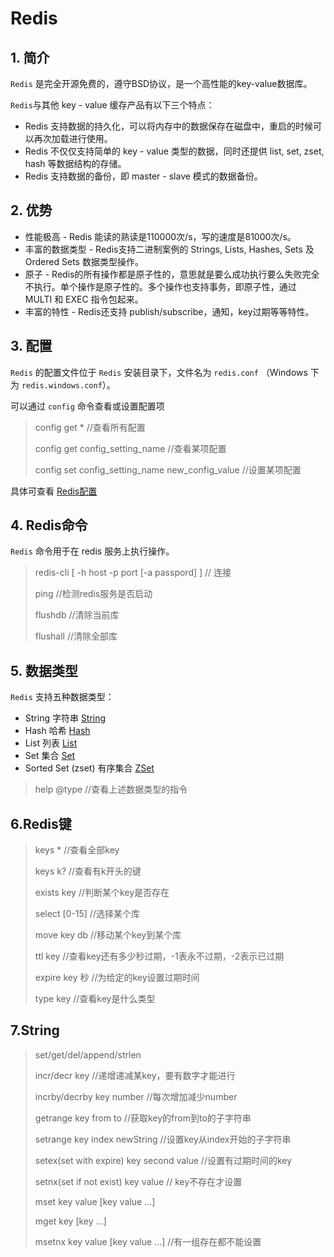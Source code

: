 # Redis

## 1. 简介

`Redis` 是完全开源免费的，遵守BSD协议，是一个高性能的key-value数据库。

`Redis`与其他 key - value 缓存产品有以下三个特点：

- Redis 支持数据的持久化，可以将内存中的数据保存在磁盘中，重启的时候可以再次加载进行使用。
- Redis 不仅仅支持简单的 key - value 类型的数据，同时还提供 list, set, zset, hash 等数据结构的存储。
- Redis 支持数据的备份，即 master - slave 模式的数据备份。

## 2. 优势

- 性能极高 - Redis 能读的熟读是110000次/s，写的速度是81000次/s。
- 丰富的数据类型 - Redis支持二进制案例的 Strings, Lists, Hashes, Sets 及 Ordered Sets 数据类型操作。
- 原子 - Redis的所有操作都是原子性的，意思就是要么成功执行要么失败完全不执行。单个操作是原子性的。多个操作也支持事务，即原子性，通过 MULTI 和 EXEC 指令包起来。
- 丰富的特性 - Redis还支持 publish/subscribe，通知，key过期等等特性。

## 3. 配置

`Redis` 的配置文件位于 `Redis` 安装目录下，文件名为 `redis.conf` （Windows 下为 `redis.windows.conf`）。

可以通过 `config` 命令查看或设置配置项

> config get *  //查看所有配置
>
> config get config_setting_name //查看某项配置
>
> config set config_setting_name new_config_value //设置某项配置

具体可查看 [Redis配置](https://www.runoob.com/redis/redis-conf.html)

## 4. Redis命令

`Redis` 命令用于在 redis 服务上执行操作。

> redis-cli [ -h host -p port [-a passpord] ] // 连接
>
> ping //检测redis服务是否启动
>
> flushdb //清除当前库
>
> flushall //清除全部库

## 5. 数据类型

`Redis` 支持五种数据类型：

- String 字符串 [String](https://www.runoob.com/redis/redis-strings.html)
- Hash 哈希 [Hash](https://www.runoob.com/redis/redis-hashes.html)
- List 列表 [List](https://www.runoob.com/redis/redis-lists.html)
- Set 集合 [Set](https://www.runoob.com/redis/redis-sets.html)
- Sorted Set (zset) 有序集合 [ZSet](https://www.runoob.com/redis/redis-sorted-sets.html)

> help @type  //查看上述数据类型的指令

## 6.Redis键

> keys *  //查看全部key
>
> keys k? //查看有k开头的键
>
> exists key  //判断某个key是否存在
>
> select [0-15]  //选择某个库
>
> move key db  //移动某个key到某个库
>
> ttl key //查看key还有多少秒过期，-1表永不过期，-2表示已过期
>
> expire key 秒   //为给定的key设置过期时间
>
> type key //查看key是什么类型

## 7.String

> set/get/del/append/strlen
>
> incr/decr key  //递增递减某key，要有数字才能进行
>
> incrby/decrby  key number //每次增加减少number
>
> getrange key from to //获取key的from到to的子字符串
>
> setrange key index newString //设置key从index开始的子字符串
>
> setex(set with expire) key second value //设置有过期时间的key
>
> setnx(set if not exist) key value // key不存在才设置
>
> mset key value [key value ...] 
>
> mget key [key ...]
>
> msetnx key value [key value ...] //有一组存在都不能设置